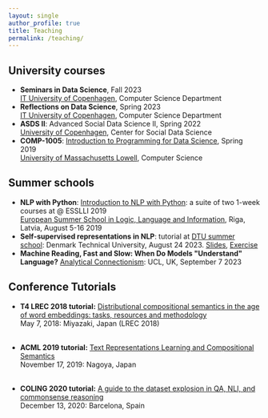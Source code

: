 ```yaml
---
layout: single
author_profile: true
title: Teaching
permalink: /teaching/
---
```


## University courses

* **Seminars in Data Science**, Fall 2023 <br/> [IT University of Copenhagen](https://learnit.itu.dk/local/coursebase/view.php?ciid=1272), Computer Science Department
* **Reflections on Data Science**, Spring 2023 <br/> [IT University of Copenhagen](https://learnit.itu.dk/local/coursebase/view.php?s=ft&view=public&ciid=1127), Computer Science Department
* **ASDS II**: Advanced Social Data Science II, Spring 2022 <br/> [University of Copenhagen](https://kurser.ku.dk/course/ASDK20006U), Center for Social Data Science
* **COMP-1005**: [Introduction to Programming for Data Science](https://sites.google.com/view/comp1005-spring2019), Spring 2019 <br/> [University of Massachusetts Lowell](https://www.uml.edu/catalog/courses/COMP/1005), Computer Science 

## Summer schools

* **NLP with Python**: [Introduction to NLP with Python](https://sites.google.com/view/esslli2019-nlp): a suite of two 1-week courses at  @ ESSLLI 2019 <br/> [European Summer School in Logic, Language and Information](http://esslli2019.folli.info/programme/week-1/), Riga, Latvia, August 5-16 2019
* **Self-supervised representations in NLP**: tutorial at [DTU summer school](www2.imm.dtu.dk/courses/02901/): Denmark Technical University, August 24 2023. [Slides](https://u.pcloud.link/publink/show?code=XZUXKaVZcFzRfRi3dQYreNG1PdJTnf7B2kUk), [Exercise](https://colab.research.google.com/drive/1Fia263yMPSKyoZ3eg8eDW4lAZVARNtpr?usp=sharing)
* **Machine Reading, Fast and Slow: When Do Models "Understand" Language?** [Analytical Connectionism](https://www.ucl.ac.uk/gatsby/analytical-connectionism-2023): UCL, UK, September 7 2023

## Conference Tutorials

* **T4 LREC 2018 tutorial:** [Distributional compositional semantics in the age of word embeddings: tasks, resources and methodology](http://text-machine.cs.uml.edu/lrec2018_t4/index.html) <br/> May 7, 2018: Miyazaki, Japan (LREC 2018) </p> <br/>
* **ACML 2019 tutorial:** [Text Representations Learning and Compositional Semantics](http://www.acml-conf.org/2019/tutorials/) <br/> November 17, 2019: Nagoya, Japan</p> <br/>
* **COLING 2020 tutorial:** [A guide to the dataset explosion in QA, NLI, and commonsense reasoning](https://coling2020.org/pages/tutorials) <br/> December 13, 2020: Barcelona, Spain</p>             
